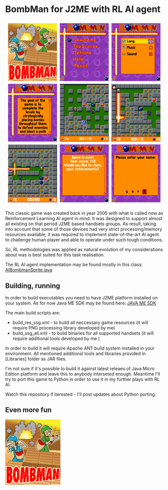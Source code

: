 # BombMan for J2ME with RL AI agent
![BombMan](https://raw.githubusercontent.com/yaricom/bombman-RL-AI-J2ME/master/docs/ng_site/bm_screen_shoots_568x664.gif)

This classic game was created back in year 2005 with what is called now as Reinforcement Learning AI agent in mind. It was designed to support almost all existing on that period J2ME based handsets groups. As result, taking into account that some of those devices had very strict processing/memory resources available, it was required to implement state-of-the-art AI agent to challenge human player and able to operate under such tough conditions.

So, RL methodologies was applied as natural evolution of my considerations about was is best suited for this task realisation.

The RL AI agent implementation may be found mostly in this class: [AIBombmanSprite.java](https://github.com/yaricom/bombman-RL-AI-J2ME/blob/master/src/common/ng/games/bombman/sprites/AIBombmanSprite.java)

## Building, running
In order to build executables you need to have J2ME platform installed on your system. As for now Java ME SDK may be found here: [JAVA ME SDK](http://www.oracle.com/technetwork/java/embedded/javame/javame-sdk/overview/index.html)

The main build scripts are:
- build_res_ssg.xml - to build all neccessary game resources (it will require PNG processing library developed by me)
- build_ssg_all.xml - to build binaries for all supported handsets (it will require additional tools developed by me )

In order to build it will require Apache ANT build system installed in your environment. All mentioned additionsl tools and libraries provided in [Libraries] folder as JAR files.

I'm not sure if it's possible to build it against latest releaes of Java Micro Edition platform and leave this to anybody interseted enough. Meantime I'll try to port this game to Python in order to use it in my further plays with RL AI.

Watch this repository if iterested - I'll post updates about Python porting.

## Even more fun
![BombMan](https://raw.githubusercontent.com/yaricom/bombman-RL-AI-J2ME/master/docs/ng_site/bm_trailer_176x208.gif)
